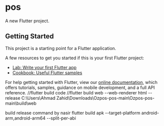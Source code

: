 # pos

A new Flutter project.

## Getting Started

This project is a starting point for a Flutter application.

A few resources to get you started if this is your first Flutter project:

- [Lab: Write your first Flutter app](https://flutter.dev/docs/get-started/codelab)
- [Cookbook: Useful Flutter samples](https://flutter.dev/docs/cookbook)

For help getting started with Flutter, view our
[online documentation](https://flutter.dev/docs), which offers tutorials,
samples, guidance on mobile development, and a full API reference.
//flutter build code
//flutter build web --web-renderer html --release
C:\Users\Ahmad Zahid\Downloads\Ozpos-pos-main\Ozpos-pos-main\build\web

build release command by nasir
flutter build apk --target-platform android-arm,android-arm64 --split-per-abi



